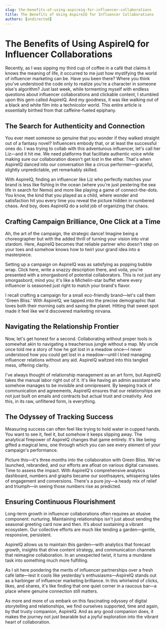 ```yaml
---
slug: the-benefits-of-using-aspireiq-for-influencer-collaborations
title: The Benefits of Using AspireIQ for Influencer Collaborations
authors: [undirected]
---
```



# The Benefits of Using AspireIQ for Influencer Collaborations

Recently, as I was sipping my third cup of coffee in a café that claims it knows the meaning of life, it occurred to me just how mystifying the world of influencer marketing can be. Have you been there? Where you think you've understood the code only to realize you're a character in someone else's algorithm? Just last week, while tormenting myself with endless questions about influencer collaborations and clickable content, I stumbled upon this gem called AspireIQ. And my goodness, it was like walking out of a black and white film into a technicolor world. This entire article is essentially birthed from that caffeine-fueled epiphany.

## The Search for Authenticity and Connection

You ever meet someone so genuine that you wonder if they walked straight out of a fantasy novel? Influencers embody that, or at least the successful ones do. I was trying to collab with this adventurous influencer, let's call her Liz—and it hit me. We need platforms that facilitate authentic voice while making sure our collaboration doesn't get lost in the ether. That's when AspireIQ danced into our conversation like a circus performer—graceful, slightly unpredictable, yet remarkably skilled.

With AspireIQ, finding an influencer like Liz who perfectly matches your brand is less like fishing in the ocean (where you're just pestering the sea life in search for Nemo) and more like playing a game of connect-the-dots. You know, the kind that you played as a child, where wonder and satisfaction hit you every time you reveal the picture hidden in numbered chaos. And boy, does AspireIQ do a solid job of organizing that chaos.

## Crafting Campaign Brilliance, One Click at a Time

Ah, the art of the campaign, the strategic dance! Imagine being a choreographer but with the added thrill of turning your vision into viral stardom. Here, AspireIQ becomes that reliable partner who doesn't step on your toes and somehow knows how to twirl your grand idea into a masterpiece. 

Setting up a campaign on AspireIQ was as satisfying as popping bubble wrap. Click here, write a snazzy description there, and voila, you're presented with a smorgasbord of potential collaborators. This is not just any smorgasbord, mind you; it's like a Michelin-star buffet where every influencer is seasoned just right to match your brand's flavor.

I recall crafting a campaign for a small eco-friendly brand—let's call them 'Green Bliss.' With AspireIQ, we tapped into the precise demographic that loves both their morning oats and saving the planet. Hitting that sweet spot made it feel like we'd discovered marketing nirvana.

## Navigating the Relationship Frontier

Now, let's get honest for a second. Collaborating without proper tools is somewhat akin to navigating a treacherous jungle without a map. My uncle once told me a story of how he got lost in a meadow once—I never understood how you could get lost in a meadow—until I tried managing influencer relations without any aid. AspireIQ waltzed into this tangled mess, offering clarity.

I've always thought of relationship management as an art form, but AspireIQ takes the manual labor right out of it. It's like having an admin assistant who somehow manages to be invisible and omnipresent. By keeping track of communication and agreements, AspireIQ ensures that our relationships are not just built on emails and contracts but actual trust and creativity. And this, in its raw, unfiltered form, is everything.

## The Odyssey of Tracking Success

Measuring success can often feel like trying to hold water in cupped hands. You want to see it, feel it, but somehow it keeps slipping away. The analytical firepower of AspireIQ changes that game entirely. It's like being gifted a magical lens, one through which you can see every element of your campaign's performance.

Picture this—it's three months into the collaboration with Green Bliss. We've launched, rebranded, and our efforts are afloat on various digital canvases. Time to assess the impact. With AspireIQ's comprehensive analytics dashboard, numbers and graphs became our soothsayers, whispering tales of engagement and conversions. There's a pure joy—a heady mix of relief and triumph—in seeing those numbers rise as predicted.

## Ensuring Continuous Flourishment

Long-term growth in influencer collaborations often requires an elusive component: nurturing. Maintaining relationships isn't just about sending the seasonal greeting card now and then. It’s about sustaining a vibrant ecosystem. Our collective efforts are much like tending a garden—gentle, responsive, persistent.

AspireIQ allows us to maintain this garden—with analytics that forecast growth, insights that drive content strategy, and communication channels that reimagine collaboration. In an unexpected twist, it turns a mundane task into something much more fulfilling.

As I sit here pondering the merits of influencer partnerships over a fresh café latte—lest it cools like yesterday's enthusiasms—AspireIQ stands out as a harbinger of influencer marketing brilliance. In this whirlwind of clicks, likes, and shares, it's like finding that one quiet corner in a raucous bar—a place where genuine connection still matters.

As more and more of us embark on this fascinating odyssey of digital storytelling and relationships, we find ourselves supported, time and again, by that trusty companion, AspireIQ. And as any good companion does, it makes the journey not just bearable but a joyful exploration into the vibrant heart of collaboration.